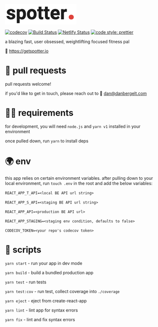 ![Spotter Logo](spotter.png)

[![codecov](https://codecov.io/gh/danbergelt/spotter-fe/branch/master/graph/badge.svg)](https://codecov.io/gh/danbergelt/spotter-fe) [![Build Status](https://travis-ci.org/danbergelt/spotter-fe.svg?branch=master)](https://travis-ci.org/danbergelt/spotter-fe) [![Netlify Status](https://api.netlify.com/api/v1/badges/185ca328-a100-492f-9ded-ae95730184ff/deploy-status)](https://app.netlify.com/sites/practical-murdock-786867/deploys) [![code style: prettier](https://img.shields.io/badge/code_style-prettier-ff69b4.svg?style=flat-square)](https://github.com/prettier/prettier)

a blazing fast, user obsessed, weightlifting focused fitness pal

🔗 https://getspotter.io

# 🤝 pull requests

pull requests welcome!

if you'd like to get in touch, please reach out to 📧 dan@danbergelt.com

# 👨‍💻 requirements

for development, you will need `node.js` and `yarn v1` installed in your environment

once pulled down, run `yarn` to install deps

# 🌍 env

this app relies on certain environment variables. after pulling down to your local environment, run `touch .env` in the root and add the below variables:

`REACT_APP_T_API=<local BE API url string>`

`REACT_APP_S_API=<staging BE API url string>`

`REACT_APP_API=<production BE API url>`

`REACT_APP_STAGING=<staging env condition, defaults to false>`

`CODECOV_TOKEN=<your repo's codecov token>`

# 📜 scripts

`yarn start` - run your app in dev mode

`yarn build` - build a bundled production app

`yarn test` - run tests

`yarn test:cov` - run test, collect coverage into `./coverage`

`yarn eject` - eject from create-react-app

`yarn lint` - lint app for syntax errors

`yarn fix` - lint and fix syntax errors

